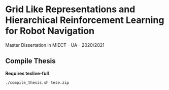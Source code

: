 # Grid Like Representations and Hierarchical Reinforcement Learning for Robot Navigation
Master Dissertation in MIECT - UA - 2020/2021 

## Compile Thesis
**Requires texlive-full**

```shell
./compile_thesis.sh tese.zip
```